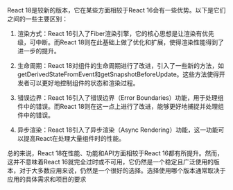 React 18是较新的版本，它在某些方面相较于React 16会有一些优势。以下是它们之间的一些主要区别：

1. 渲染方式：React 16引入了Fiber渲染引擎，它的核心思想是让渲染有优先级，可中断。而React 18则在此基础上做了优化和扩展，使得渲染性能得到了进一步的提升。

2. 生命周期：React 18对组件的生命周期进行了改进，引入了一些新的方法，如getDerivedStateFromEvent和getSnapshotBeforeUpdate。这些方法使得开发者可以更好地控制组件的状态和渲染过程。

3. 错误边界：React 16引入了错误边界（Error Boundaries）功能，用于处理组件中的错误。而React 18则在这一点上进行了改进，能够更好地捕捉并处理组件中的错误。

4. 异步渲染：React 18引入了异步渲染（Async Rendering）功能，这一功能可以提高React在处理大量组件时的性能。


总的来说，React 18在性能、功能和API方面相较于React 16都有所提升。然而，这并不意味着React 16就完全过时或不可用，它仍然是一个稳定且广泛使用的版本，对于大多数应用来说，仍然是一个很好的选择。选择使用哪个版本通常取决于应用的具体需求和项目的要求
